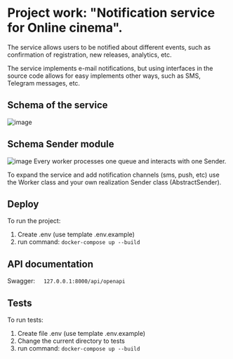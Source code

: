 # Project work: "Notification service for Online cinema".

The service allows users to be notified about different events, such as confirmation of registration, new releases, analytics, etc.

The service implements e-mail notifications, but using interfaces in the source code allows for easy implements other ways, such as SMS, Telegram messages, etc.

## Schema of the service
![image](https://user-images.githubusercontent.com/78168466/198252273-3ccf5c86-26de-4cc5-bb7c-7dde8c28127c.png)

## Schema Sender module
![image](https://user-images.githubusercontent.com/78168466/198835048-96d53d8c-2968-400e-ae5b-49c4b9bba7e7.png)
Every worker processes one queue and interacts with one Sender.

To expand the service and add notification channels (sms, push, etc) use the Worker class and your own realization Sender class (AbstractSender).

## Deploy
To run the project:
1. Create .env (use template .env.example)
2. run command:
```docker-compose up --build```

## API documentation
Swagger:
    ```127.0.0.1:8000/api/openapi```

## Tests
To run tests:
1. Create file .env (use template .env.example)
2. Change the current directory to tests
3. run command:
```docker-compose up --build```
